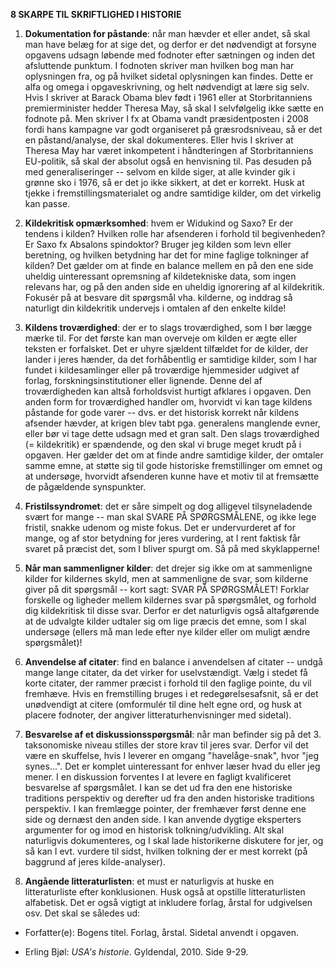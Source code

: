 **8 SKARPE TIL SKRIFTLIGHED I HISTORIE**

1.  **Dokumentation for påstande**: når man hævder et eller andet, så
    skal man have belæg for at sige det, og derfor er det nødvendigt at
    forsyne opgavens udsagn løbende med fodnoter efter sætningen og
    inden det afsluttende punktum. I fodnoten skriver man hvilken bog
    man har oplysningen fra, og på hvilket sidetal oplysningen kan
    findes. Dette er alfa og omega i opgaveskrivning, og helt nødvendigt
    at lære sig selv. Hvis I skriver at Barack Obama blev født i 1961
    eller at Storbritanniens premierminister hedder Theresa May, så skal
    I selvfølgelig ikke sætte en fodnote på. Men skriver I fx at Obama
    vandt præsidentposten i 2008 fordi hans kampagne var godt
    organiseret på græsrodsniveau, så er det en påstand/analyse, der
    skal dokumenteres. Eller hvis I skriver at Theresa May har været
    inkompetent i håndteringen af Storbritanniens EU-politik, så skal
    der absolut også en henvisning til. Pas desuden på med
    generaliseringer -- selvom en kilde siger, at alle kvinder gik i
    grønne sko i 1976, så er det jo ikke sikkert, at det er korrekt.
    Husk at tjekke i fremstillingsmaterialet og andre samtidige kilder,
    om det virkelig kan passe.

2.  **Kildekritisk opmærksomhed**: hvem er Widukind og Saxo? Er der
    tendens i kilden? Hvilken rolle har afsenderen i forhold til
    begivenheden? Er Saxo fx Absalons spindoktor? Bruger jeg kilden som
    levn eller beretning, og hvilken betydning har det for mine faglige
    tolkninger af kilden? Det gælder om at finde en balance mellem en på
    den ene side uheldig uinteressant opremsning af kildetekniske data,
    som ingen relevans har, og på den anden side en uheldig ignorering
    af al kildekritik. Fokusér på at besvare dit spørgsmål vha.
    kilderne, og inddrag så naturligt din kildekritik undervejs i
    omtalen af den enkelte kilde!

3.  **Kildens troværdighed**: der er to slags troværdighed, som I bør
    lægge mærke til. For det første kan man overveje om kilden er ægte
    eller teksten er forfalsket. Det er uhyre sjældent tilfældet for de
    kilder, der lander i jeres hænder, da det forhåbentlig er samtidige
    kilder, som I har fundet i kildesamlinger eller på troværdige
    hjemmesider udgivet af forlag, forskningsinstitutioner eller
    lignende. Denne del af troværdigheden kan altså forholdsvist hurtigt
    afklares i opgaven. Den anden form for troværdighed handler om,
    hvorvidt vi kan tage kildens påstande for gode varer -- dvs. er det
    historisk korrekt når kildens afsender hævder, at krigen blev tabt
    pga. generalens manglende evner, eller bør vi tage dette udsagn med
    et gran salt. Den slags troværdighed (= kildekritik) er spændende,
    og den skal vi bruge meget krudt på i opgaven. Her gælder det om at
    finde andre samtidige kilder, der omtaler samme emne, at støtte sig
    til gode historiske fremstillinger om emnet og at undersøge,
    hvorvidt afsenderen kunne have et motiv til at fremsætte de
    pågældende synspunkter.

4.  **Fristilssyndromet**: det er såre simpelt og dog alligevel
    tilsyneladende svært for mange -- man skal SVARE PÅ SPØRGSMÅLENE, og
    ikke lege fristil, snakke udenom og miste fokus. Det er
    undervurderet af for mange, og af stor betydning for jeres
    vurdering, at I rent faktisk får svaret på præcist det, som I bliver
    spurgt om. Så på med skyklapperne!

5.  **Når man sammenligner kilder**: det drejer sig ikke om at
    sammenligne kilder for kildernes skyld, men at sammenligne de svar,
    som kilderne giver på dit spørgsmål -- kort sagt: SVAR PÅ
    SPØRGSMÅLET! Forklar forskelle og ligheder mellem kildernes svar på
    spørgsmålet, og forhold dig kildekritisk til disse svar. Derfor er
    det naturligvis også altafgørende at de udvalgte kilder udtaler sig
    om lige præcis det emne, som I skal undersøge (ellers må man lede
    efter nye kilder eller om muligt ændre spørgsmålet)!

6.  **Anvendelse af citater**: find en balance i anvendelsen af citater
    -- undgå mange lange citater, da det virker for uselvstændigt. Vælg
    i stedet få korte citater, der rammer præcist i forhold til den
    faglige pointe, du vil fremhæve. Hvis en fremstilling bruges i et
    redegørelsesafsnit, så er det unødvendigt at citere (omformulér til
    dine helt egne ord, og husk at placere fodnoter, der angiver
    litteraturhenvisninger med sidetal).

7.  **Besvarelse af et diskussionsspørgsmål**: når man befinder sig på
    det 3. taksonomiske niveau stilles der store krav til jeres svar.
    Derfor vil det være en skuffelse, hvis I leverer en omgang
    "havelåge-snak", hvor "jeg synes...". Det er komplet uinteressant
    for enhver læser hvad du eller jeg mener. I en diskussion forventes
    I at levere en fagligt kvalificeret besvarelse af spørgsmålet. I kan
    se det ud fra den ene historiske traditions perspektiv og derefter
    ud fra den anden historiske traditions perspektiv. I kan fremlægge
    pointer, der fremhæver først denne ene side og dernæst den anden
    side. I kan anvende dygtige eksperters argumenter for og imod en
    historisk tolkning/udvikling. Alt skal naturligvis dokumenteres, og
    I skal lade historikerne diskutere for jer, og så kan I evt. vurdere
    til sidst, hvilken tolkning der er mest korrekt (på baggrund af
    jeres kilde-analyser).

8.  **Angående litteraturlisten**: et must er naturligvis at huske en
    litteraturliste efter konklusionen. Husk også at opstille
    litteraturlisten alfabetisk. Det er også vigtigt at inkludere
    forlag, årstal for udgivelsen osv. Det skal se således ud:

-   Forfatter(e): Bogens titel. Forlag, årstal. Sidetal anvendt i
    opgaven.

-   Erling Bjøl: *USA's historie*. Gyldendal, 2010. Side 9-29.
